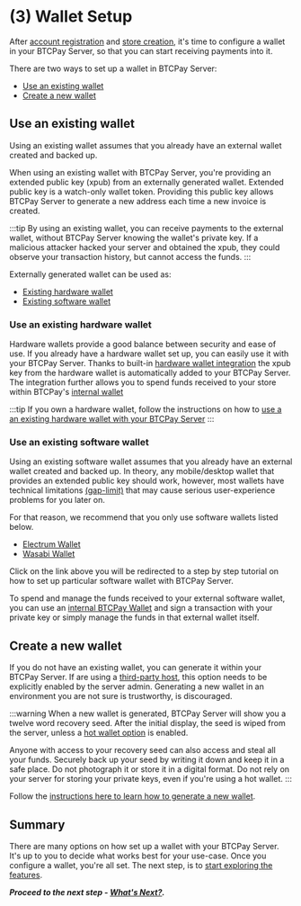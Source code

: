 # (3) Wallet Setup

After [account registration](RegisterAccount.md) and [store creation](CreateStore.md), it's time to configure a wallet in your BTCPay Server, so that you can start receiving payments into it.

There are two ways to set up a wallet in BTCPay Server:
 
 - [Use an existing wallet](#use-an-existing-wallet)
 - [Create a new wallet](#create-a-new-wallet)

## Use an existing wallet

Using an existing wallet assumes that you already have an external wallet created and backed up.

When using an existing wallet with BTCPay Server, you're providing an extended public key (xpub) from an externally generated wallet. Extended public key is a watch-only wallet token. Providing this public key allows BTCPay Server to generate a new address each time a new invoice is created. 

:::tip
By using an existing wallet, you can receive payments to the external wallet, without BTCPay Server knowing the wallet's private key. If a malicious attacker hacked your server and obtained the xpub, they could observe your transaction history, but cannot access the funds.
:::

Externally generated wallet can be used as:
- [Existing hardware wallet](#use-an-existing-hardware-wallet)
- [Existing software wallet](#use-an-existing-software-wallet)

### Use an existing hardware wallet

Hardware wallets provide a good balance between security and ease of use. If you already have a hardware wallet set up, you can easily use it with your BTCPay Server. Thanks to built-in [hardware wallet integration](Vault.md) the xpub key from the hardware wallet is automatically added to your BTCPay Server. The integration further allows you to spend funds received to your store within BTCPay's [internal wallet](Wallet.md)

:::tip
If you own a hardware wallet, follow the instructions on how to [use a an existing hardware wallet with your BTCPay Server](Vault.md)
:::

### Use an existing software wallet

Using an existing software wallet assumes that you already have an external wallet created and backed up. In theory, any mobile/desktop wallet that provides an extended public key should work, however, most wallets have technical limitations [(gap-limit)](FAQ/FAQ-Wallet/#missing-payments-in-my-software-or-hardware-wallet) that may cause serious user-experience problems for you later on.

For that reason, we recommend that you only use software wallets listed below.

- [Electrum Wallet](ElectrumWallet.md)
- [Wasabi Wallet](WasabiWallet.md)

Click on the link above you will be redirected to a step by step tutorial on how to set up particular software wallet with BTCPay Server.

To spend and manage the funds received to your external software wallet, you can use an [internal BTCPay Wallet](Wallet.md) and sign a transaction with your private key or simply manage the funds in that external wallet itself.

## Create a new wallet

If you do not have an existing wallet, you can generate it within your BTCPay Server. If are using a [third-party host](ThirdPartyHosting.md), this option needs to be explicitly enabled by the server admin. Generating a new wallet in an environment you are not sure is trustworthy, is discouraged.

:::warning
When a new wallet is generated, BTCPay Server will show you a twelve word recovery seed. After the initial display, the seed is wiped from the server, unless a [hot wallet option](HotWallet.md) is enabled.

Anyone with access to your recovery seed can also access and steal all your funds. Securely back up your seed by writing it down and keep it in a safe place. Do not photograph it or store it in a digital format. Do not rely on your server for storing your private keys, even if you're using a hot wallet. 
:::

Follow the [instructions here to learn how to generate a new wallet](CreateWallet.md).

## Summary

There are many options on how set up a wallet with your BTCPay Server. It's up to you to decide what works best for your use-case. Once you configure a wallet, you're all set. The next step, is to [start exploring the features](WhatsNext.md).

***Proceed to the next step - [What's Next?](WhatsNext.md).***
